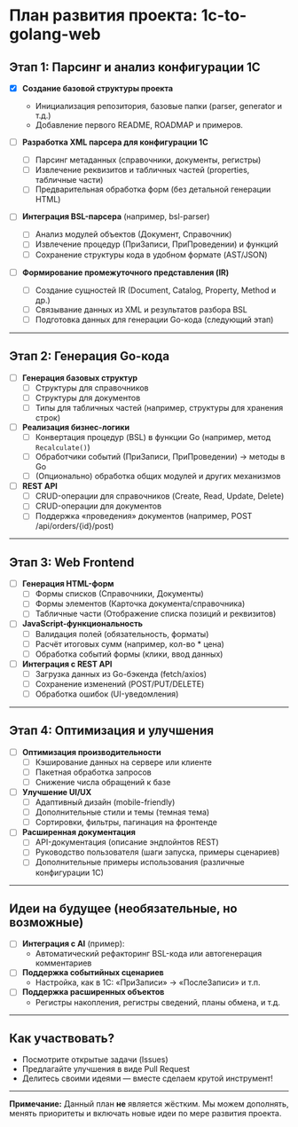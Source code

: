 # План развития проекта: 1c-to-golang-web

## Этап 1: Парсинг и анализ конфигурации 1С

- [x] **Создание базовой структуры проекта**  
  - Инициализация репозитория, базовые папки (parser, generator и т.д.)
  - Добавление первого README, ROADMAP и примеров.

- [ ] **Разработка XML парсера для конфигурации 1С**  
  - [ ] Парсинг метаданных (справочники, документы, регистры)  
  - [ ] Извлечение реквизитов и табличных частей (properties, табличные части)  
  - [ ] Предварительная обработка форм (без детальной генерации HTML)

- [ ] **Интеграция BSL-парсера** (например, bsl-parser)
  - [ ] Анализ модулей объектов (Документ, Справочник)  
  - [ ] Извлечение процедур (ПриЗаписи, ПриПроведении) и функций  
  - [ ] Сохранение структуры кода в удобном формате (AST/JSON)

- [ ] **Формирование промежуточного представления (IR)**  
  - [ ] Создание сущностей IR (Document, Catalog, Property, Method и др.)  
  - [ ] Связывание данных из XML и результатов разбора BSL  
  - [ ] Подготовка данных для генерации Go-кода (следующий этап)

---

## Этап 2: Генерация Go-кода

- [ ] **Генерация базовых структур**  
  - [ ] Структуры для справочников  
  - [ ] Структуры для документов  
  - [ ] Типы для табличных частей (например, структуры для хранения строк)

- [ ] **Реализация бизнес-логики**  
  - [ ] Конвертация процедур (BSL) в функции Go (например, метод `Recalculate()`)  
  - [ ] Обработчики событий (ПриЗаписи, ПриПроведении) → методы в Go  
  - [ ] (Опционально) обработка общих модулей и других механизмов

- [ ] **REST API**  
  - [ ] CRUD-операции для справочников (Create, Read, Update, Delete)  
  - [ ] CRUD-операции для документов  
  - [ ] Поддержка «проведения» документов (например, POST /api/orders/{id}/post)

---

## Этап 3: Web Frontend

- [ ] **Генерация HTML-форм**  
  - [ ] Формы списков (Справочники, Документы)  
  - [ ] Формы элементов (Карточка документа/справочника)  
  - [ ] Табличные части (Отображение списка позиций и реквизитов)

- [ ] **JavaScript-функциональность**  
  - [ ] Валидация полей (обязательность, форматы)  
  - [ ] Расчёт итоговых сумм (например, кол-во * цена)  
  - [ ] Обработка событий формы (клики, ввод данных)

- [ ] **Интеграция с REST API**  
  - [ ] Загрузка данных из Go-бэкенда (fetch/axios)  
  - [ ] Сохранение изменений (POST/PUT/DELETE)  
  - [ ] Обработка ошибок (UI-уведомления)

---

## Этап 4: Оптимизация и улучшения

- [ ] **Оптимизация производительности**  
  - [ ] Кэширование данных на сервере или клиенте  
  - [ ] Пакетная обработка запросов  
  - [ ] Снижение числа обращений к базе

- [ ] **Улучшение UI/UX**  
  - [ ] Адаптивный дизайн (mobile-friendly)  
  - [ ] Дополнительные стили и темы (темная тема)  
  - [ ] Сортировки, фильтры, пагинация на фронтенде

- [ ] **Расширенная документация**  
  - [ ] API-документация (описание эндпойнтов REST)  
  - [ ] Руководство пользователя (шаги запуска, примеры сценариев)  
  - [ ] Дополнительные примеры использования (различные конфигурации 1С)

---

## Идеи на будущее (необязательные, но возможные)

- [ ] **Интеграция с AI** (пример): 
  - Автоматический рефакторинг BSL-кода или автогенерация комментариев
- [ ] **Поддержка событийных сценариев** 
  - Настройка, как в 1С: «ПриЗаписи» → «ПослеЗаписи» и т.п.
- [ ] **Поддержка расширенных объектов**  
  - Регистры накопления, регистры сведений, планы обмена, и т.д.

---

## Как участвовать?

- Посмотрите открытые задачи (Issues)  
- Предлагайте улучшения в виде Pull Request  
- Делитесь своими идеями — вместе сделаем крутой инструмент!

---

**Примечание:** Данный план **не** является жёстким. Мы можем дополнять, менять приоритеты и включать новые идеи по мере развития проекта.